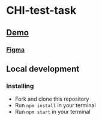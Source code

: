 # CHI-test-task

## [Demo](https://ostafii4uk.github.io/CHI-test-task)

### [Figma](https://www.figma.com/file/0vGgFOWFgTXb3LJjlZf7EW/test_Angular)

## Local development

### Installing
* Fork and clone this repository
* Run `npm install` in your terminal
* Run `npm start` in your terminal
